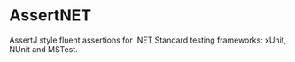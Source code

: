 # AssertNET
AssertJ style fluent assertions for .NET Standard testing frameworks: xUnit, NUnit and MSTest.
